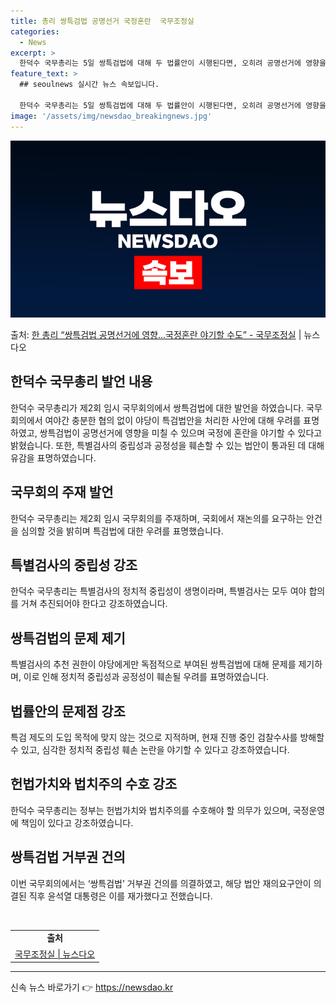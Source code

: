 ```yaml
---
title: 총리 쌍특검법 공명선거 국정혼란  국무조정실
categories:
  - News
excerpt: >
  한덕수 국무총리는 5일 쌍특검법에 대해 두 법률안이 시행된다면, 오히려 공명선거에 영향을 미쳐 국민의 소중한…
feature_text: >
  ## seoulnews 실시간 뉴스 속보입니다.

  한덕수 국무총리는 5일 쌍특검법에 대해 두 법률안이 시행된다면, 오히려 공명선거에 영향을 미쳐 국민의 소중한…
image: '/assets/img/newsdao_breakingnews.jpg'
---
```


![뉴스다오 속보](/assets/img/newsdao_breakingnews.jpg)

<p>출처: <a href="https://newsdao.kr/2932" rel="dofollow">한 총리 “쌍특검법 공명선거에 영향…국정혼란 야기할 수도”  - 국무조정실</a> | 뉴스다오</p>

<h2>한덕수 국무총리 발언 내용</h2>
<p data-ke-size="size16">한덕수 국무총리가 제2회 임시 국무회의에서 쌍특검법에 대한 발언을 하였습니다. 국무회의에서 여야간 충분한 협의 없이 야당이 특검법안을 처리한 사안에 대해 우려를 표명하였고, 쌍특검법이 공명선거에 영향을 미칠 수 있으며 국정에 혼란을 야기할 수 있다고 밝혔습니다. 또한, 특별검사의 중립성과 공정성을 훼손할 수 있는 법안이 통과된 데 대해 유감을 표명하였습니다.</p>

<h2 data-ke-size="size26">국무회의 주재 발언</h2>
<p data-ke-size="size16">한덕수 국무총리는 제2회 임시 국무회의를 주재하며, 국회에서 재논의를 요구하는 안건을 심의할 것을 밝히며 특검법에 대한 우려를 표명했습니다.</p>

<h2 data-ke-size="size26">특별검사의 중립성 강조</h2>
<p data-ke-size="size16">한덕수 국무총리는 특별검사의 정치적 중립성이 생명이라며, 특별검사는 모두 여야 합의를 거쳐 추진되어야 한다고 강조하였습니다.</p>

<h2 data-ke-size="size26">쌍특검법의 문제 제기</h2>
<p data-ke-size="size16">특별검사의 추천 권한이 야당에게만 독점적으로 부여된 쌍특검법에 대해 문제를 제기하며, 이로 인해 정치적 중립성과 공정성이 훼손될 우려를 표명하였습니다.</p>

<h2 data-ke-size="size26">법률안의 문제점 강조</h2>
<p data-ke-size="size16">특검 제도의 도입 목적에 맞지 않는 것으로 지적하며, 현재 진행 중인 검찰수사를 방해할 수 있고, 심각한 정치적 중립성 훼손 논란을 야기할 수 있다고 강조하였습니다.</p>

<h2 data-ke-size="size26">헌법가치와 법치주의 수호 강조</h2>
<p data-ke-size="size16">한덕수 국무총리는 정부는 헌법가치와 법치주의를 수호해야 할 의무가 있으며, 국정운영에 책임이 있다고 강조하였습니다.</p>

<h2 data-ke-size="size26">쌍특검법 거부권 건의</h2>
<p data-ke-size="size16">이번 국무회의에서는 ‘쌍특검법’ 거부권 건의를 의결하였고, 해당 법안 재의요구안이 의결된 직후 윤석열 대통령은 이를 재가했다고 전했습니다.</p>

<p data-ke-size="size16">&nbsp;</p>
<table>
	<tbody>
		<tr>
			<td style="text-align: center; height: 17px;"><b>출처</b></td>
		</tr>
		<tr>
			<td style="text-align: center; height: 17px;"><a href="https://newsdao.kr/2932">국무조정실 | 뉴스다오</a></td>
		</tr>
	</tbody>
</table>
<hr> 

신속 뉴스 바로가기 👉 <a href="https://newsdao.kr" rel="dofollow">https://newsdao.kr</a>


